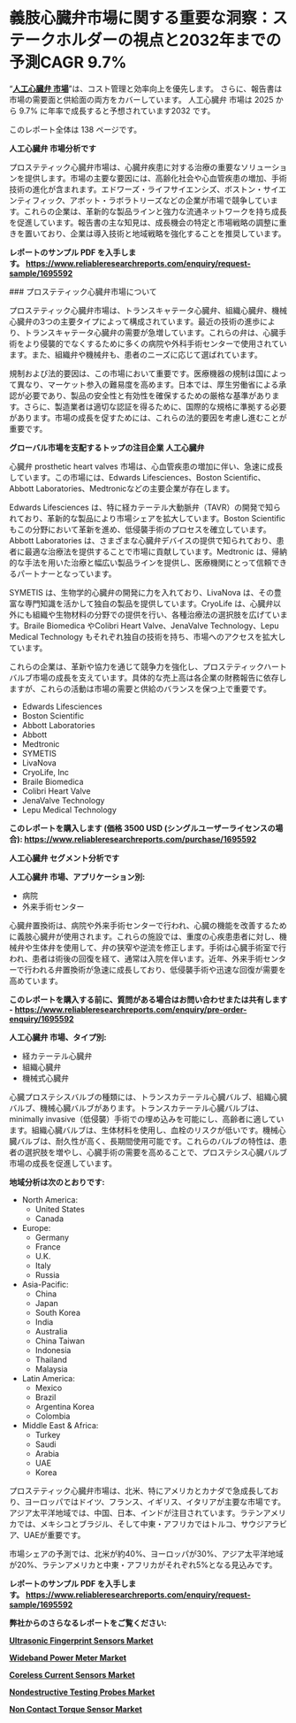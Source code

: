<p><h1>義肢心臓弁市場に関する重要な洞察：ステークホルダーの視点と2032年までの予測CAGR 9.7%</h1></p><p>&ldquo;<strong><a href="https://www.reliableresearchreports.com/prosthetic-heart-valves-r1695592?utm_campaign=110&utm_medium=9&utm_source=Github&utm_content=ia&utm_term=19032025&utm_id=prosthetic-heart-valves">人工心臓弁 市場</a></strong>&rdquo;は、コスト管理と効率向上を優先します。 さらに、報告書は市場の需要面と供給面の両方をカバーしています。 人工心臓弁 市場は 2025 から 9.7% に年率で成長すると予想されています2032 です。</p>
<p>このレポート全体は 138 ページです。</p>
<p><strong>人工心臓弁 市場分析です</strong></p>
<p><p>プロステティック心臓弁市場は、心臓弁疾患に対する治療の重要なソリューションを提供します。市場の主要な要因には、高齢化社会や心血管疾患の増加、手術技術の進化が含まれます。エドワーズ・ライフサイエンシズ、ボストン・サイエンティフィック、アボット・ラボラトリーズなどの企業が市場で競争しています。これらの企業は、革新的な製品ラインと強力な流通ネットワークを持ち成長を促進しています。報告書の主な知見は、成長機会の特定と市場戦略の調整に重きを置いており、企業は導入技術と地域戦略を強化することを推奨しています。</p></p>
<p><strong>レポートのサンプル PDF を入手します。&nbsp;<a href="https://www.reliableresearchreports.com/enquiry/request-sample/1695592?utm_campaign=110&utm_medium=9&utm_source=Github&utm_content=ia&utm_term=19032025&utm_id=prosthetic-heart-valves">https://www.reliableresearchreports.com/enquiry/request-sample/1695592</a></strong></p>
<p><p>### プロステティック心臓弁市場について</p><p>プロステティック心臓弁市場は、トランスキャテータ心臓弁、組織心臓弁、機械心臓弁の3つの主要タイプによって構成されています。最近の技術の進歩により、トランスキャテータ心臓弁の需要が急増しています。これらの弁は、心臓手術をより侵襲的でなくするために多くの病院や外科手術センターで使用されています。また、組織弁や機械弁も、患者のニーズに応じて選ばれています。</p><p>規制および法的要因は、この市場において重要です。医療機器の規制は国によって異なり、マーケット参入の難易度を高めます。日本では、厚生労働省による承認が必要であり、製品の安全性と有効性を確保するための厳格な基準があります。さらに、製造業者は適切な認証を得るために、国際的な規格に準拠する必要があります。市場の成長を促すためには、これらの法的要因を考慮し進むことが重要です。</p></p>
<p><strong>グローバル市場を支配するトップの注目企業 人工心臓弁</strong></p>
<p><p>心臓弁 prosthetic heart valves 市場は、心血管疾患の増加に伴い、急速に成長しています。この市場には、Edwards Lifesciences、Boston Scientific、Abbott Laboratories、Medtronicなどの主要企業が存在します。</p><p>Edwards Lifesciences は、特に経カテーテル大動脈弁（TAVR）の開発で知られており、革新的な製品により市場シェアを拡大しています。Boston Scientific もこの分野において革新を進め、低侵襲手術のプロセスを確立しています。Abbott Laboratories は、さまざまな心臓弁デバイスの提供で知られており、患者に最適な治療法を提供することで市場に貢献しています。Medtronic は、帰納的な手法を用いた治療と幅広い製品ラインを提供し、医療機関にとって信頼できるパートナーとなっています。</p><p>SYMETIS は、生物学的心臓弁の開発に力を入れており、LivaNova は、その豊富な専門知識を活かして独自の製品を提供しています。CryoLife は、心臓弁以外にも組織や生物材料の分野での提供を行い、各種治療法の選択肢を広げています。Braile Biomedica やColibri Heart Valve、JenaValve Technology、Lepu Medical Technology もそれぞれ独自の技術を持ち、市場へのアクセスを拡大しています。</p><p>これらの企業は、革新や協力を通じて競争力を強化し、プロステティックハートバルブ市場の成長を支えています。具体的な売上高は各企業の財務報告に依存しますが、これらの活動は市場の需要と供給のバランスを保つ上で重要です。</p></p>
<p><ul><li>Edwards Lifesciences</li><li>Boston Scientific</li><li>Abbott Laboratories</li><li>Abbott</li><li>Medtronic</li><li>SYMETIS</li><li>LivaNova</li><li>CryoLife, Inc</li><li>Braile Biomedica</li><li>Colibri Heart Valve</li><li>JenaValve Technology</li><li>Lepu Medical Technology</li></ul></p>
<p><strong>このレポートを購入します (価格 3500 USD (シングルユーザーライセンスの場合):&nbsp;<a href="https://www.reliableresearchreports.com/purchase/1695592?utm_campaign=110&utm_medium=9&utm_source=Github&utm_content=ia&utm_term=19032025&utm_id=prosthetic-heart-valves">https://www.reliableresearchreports.com/purchase/1695592</a></strong></p>
<p><strong>人工心臓弁 セグメント分析です</strong></p>
<p><strong>人工心臓弁 市場、アプリケーション別:</strong></p>
<p><ul><li>病院</li><li>外来手術センター</li></ul></p>
<p><p>心臓弁置換術は、病院や外来手術センターで行われ、心臓の機能を改善するために義肢心臓弁が使用されます。これらの施設では、重度の心疾患患者に対し、機械弁や生体弁を使用して、弁の狭窄や逆流を修正します。手術は心臓手術室で行われ、患者は術後の回復を経て、通常は入院を伴います。近年、外来手術センターで行われる弁置換術が急速に成長しており、低侵襲手術や迅速な回復が需要を高めています。</p></p>
<p><strong>このレポートを購入する前に、質問がある場合はお問い合わせまたは共有します - <a href="https://www.reliableresearchreports.com/enquiry/pre-order-enquiry/1695592?utm_campaign=110&utm_medium=9&utm_source=Github&utm_content=ia&utm_term=19032025&utm_id=prosthetic-heart-valves">https://www.reliableresearchreports.com/enquiry/pre-order-enquiry/1695592</a></strong></p>
<p><strong>人工心臓弁 市場、タイプ別:</strong></p>
<p><ul><li>経カテーテル心臓弁</li><li>組織心臓弁</li><li>機械式心臓弁</li></ul></p>
<p><p>心臓プロステシスバルブの種類には、トランスカテーテル心臓バルブ、組織心臓バルブ、機械心臓バルブがあります。トランスカテーテル心臓バルブは、 minimally invasive（低侵襲）手術での埋め込みを可能にし、高齢者に適しています。組織心臓バルブは、生体材料を使用し、血栓のリスクが低いです。機械心臓バルブは、耐久性が高く、長期間使用可能です。これらのバルブの特性は、患者の選択肢を増やし、心臓手術の需要を高めることで、プロステシス心臓バルブ市場の成長を促進しています。</p></p>
<p><strong>地域分析は次のとおりです:</strong></p>
<p><ul>
    <li>
        North America:
        <ul>
            <li>United States</li>
            <li>Canada</li>
        </ul>
    </li>
    <li>
        Europe:
        <ul>
            <li>Germany</li>
            <li>France</li>
            <li>U.K.</li>
            <li>Italy</li>
            <li>Russia</li>
        </ul>
    </li>
    <li>
        Asia-Pacific:
        <ul>
            <li>China</li>
            <li>Japan</li>
            <li>South Korea</li>
            <li>India</li>
            <li>Australia</li>
            <li>China Taiwan</li>
            <li>Indonesia</li>
            <li>Thailand</li>
            <li>Malaysia</li>
        </ul>
    </li>
    <li>
        Latin America:
        <ul>
            <li>Mexico</li>
            <li>Brazil</li>
            <li>Argentina Korea</li>
            <li>Colombia</li>
        </ul>
    </li>
    <li>
        Middle East & Africa:
        <ul>
            <li>Turkey</li>
            <li>Saudi</li>
            <li>Arabia</li>
            <li>UAE</li>
            <li>Korea</li>
        </ul>
    </li>
    </ul></p>
<p><p>プロステティック心臓弁市場は、北米、特にアメリカとカナダで急成長しており、ヨーロッパではドイツ、フランス、イギリス、イタリアが主要な市場です。アジア太平洋地域では、中国、日本、インドが注目されています。ラテンアメリカでは、メキシコとブラジル、そして中東・アフリカではトルコ、サウジアラビア、UAEが重要です。</p><p>市場シェアの予測では、北米が約40%、ヨーロッパが30%、アジア太平洋地域が20%、ラテンアメリカと中東・アフリカがそれぞれ5%となる見込みです。</p></p>
<p><strong>レポートのサンプル PDF を入手します。&nbsp;<a href="https://www.reliableresearchreports.com/enquiry/request-sample/1695592?utm_campaign=110&utm_medium=9&utm_source=Github&utm_content=ia&utm_term=19032025&utm_id=prosthetic-heart-valves">https://www.reliableresearchreports.com/enquiry/request-sample/1695592</a></strong></p>
<p><strong></strong></p>
<p><strong></strong></p>
<p><strong></strong></p>
<p><strong></strong></p>
<p><strong>弊社からのさらなるレポートをご覧ください:</strong></p>
<p><strong><p><a href="https://github.com/naulasulakr0/Market-Research-Report-List-1/blob/main/ultrasonic-fingerprint-sensors-market.md?utm_campaign=110&utm_medium=9&utm_source=Github&utm_content=ia&utm_term=19032025&utm_id=prosthetic-heart-valves">Ultrasonic Fingerprint Sensors Market</a></p><p><a href="https://github.com/giardafshaxb/Market-Research-Report-List-1/blob/main/wideband-power-meter-market.md?utm_campaign=110&utm_medium=9&utm_source=Github&utm_content=ia&utm_term=19032025&utm_id=prosthetic-heart-valves">Wideband Power Meter Market</a></p><p><a href="https://github.com/kimanyuzuga/Market-Research-Report-List-1/blob/main/coreless-current-sensors-market.md?utm_campaign=110&utm_medium=9&utm_source=Github&utm_content=ia&utm_term=19032025&utm_id=prosthetic-heart-valves">Coreless Current Sensors Market</a></p><p><a href="https://github.com/ludongfomban/Market-Research-Report-List-1/blob/main/nondestructive-testing-probes-market.md?utm_campaign=110&utm_medium=9&utm_source=Github&utm_content=ia&utm_term=19032025&utm_id=prosthetic-heart-valves">Nondestructive Testing Probes Market</a></p><p><a href="https://github.com/haimamuirev8/Market-Research-Report-List-1/blob/main/non-contact-torque-sensor-market.md?utm_campaign=110&utm_medium=9&utm_source=Github&utm_content=ia&utm_term=19032025&utm_id=prosthetic-heart-valves">Non Contact Torque Sensor Market</a></p></strong></p>
